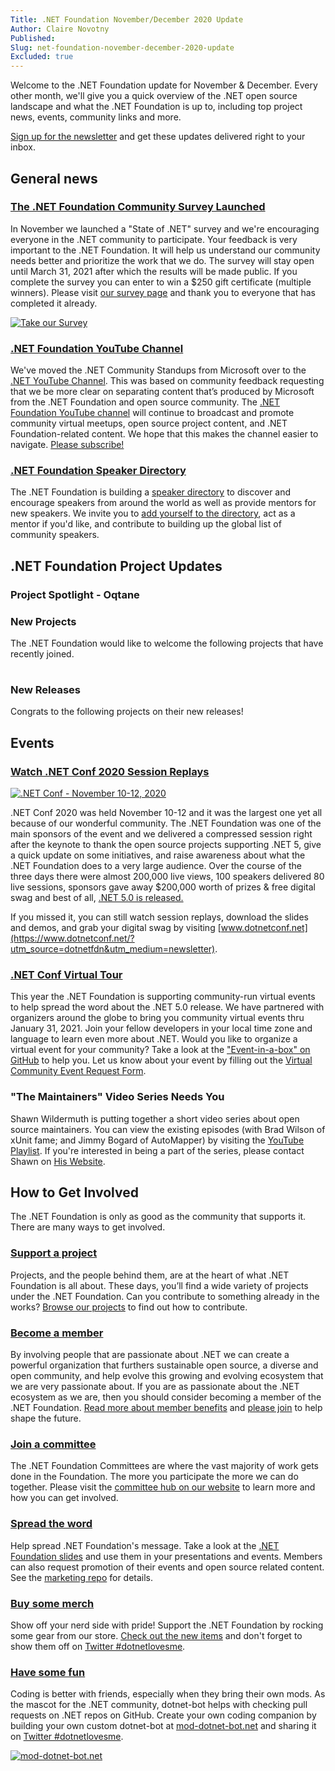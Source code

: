 ```yaml
---
Title: .NET Foundation November/December 2020 Update
Author: Claire Novotny
Published: 
Slug: net-foundation-november-december-2020-update
Excluded: true
---
```

Welcome to the .NET Foundation update for November & December. Every other month, we'll give you a quick overview of the .NET open source landscape and what the .NET Foundation is up to, including top project news, events, community links and more. 

[Sign up for the newsletter](http://eepurl.com/dhL_qb) and get these updates delivered right to your inbox.

## General news

### [The .NET Foundation Community Survey Launched](https://dotnetfoundation.org/about/survey?utm_source=dotnetfdn&utm_medium=newsletter)
In November we launched a "State of .NET" survey and we're encouraging everyone in the .NET community to participate. Your feedback is very important to the .NET Foundation. It will help us understand our community needs better and prioritize the work that we do. The survey will stay open until March 31, 2021 after which the results will be made public. If you complete the survey you can enter to win a $250 gift certificate (multiple winners). Please visit [our survey page](https://dotnetfoundation.org/about/survey?utm_source=dotnetfdn&utm_medium=newsletter) and thank you to everyone that has completed it already.

[![Take our Survey](https://user-images.githubusercontent.com/5115571/100258223-a97ad300-2efb-11eb-9f57-2b5bc55055b8.png)](https://dotnetfoundation.org/about/survey?utm_source=dotnetfdn&utm_medium=newsletter)

### [.NET Foundation YouTube Channel](https://www.youtube.com/channel/UCiaZbznpWV1o-KLxj8zqR6A)
We've moved the .NET Community Standups from Microsoft over to the [.NET YouTube Channel](https://www.youtube.com/playlist?list=PLdo4fOcmZ0oX-DBuRG4u58ZTAJgBAeQ-t). This was based on community feedback requesting that we be more clear on separating content that’s produced by Microsoft from the .NET Foundation and open source community. The [.NET Foundation YouTube channel](https://www.youtube.com/channel/UCiaZbznpWV1o-KLxj8zqR6A) will continue to broadcast and promote community virtual meetups, open source project content, and .NET Foundation-related content. We hope that this makes the channel easier to navigate. [Please subscribe!](https://www.youtube.com/channel/UCiaZbznpWV1o-KLxj8zqR6A?sub_confirmation=1) 

### [.NET Foundation Speaker Directory](https://dotnetfoundation.org/community/speakers)
The .NET Foundation is building a [speaker directory](https://dotnetfoundation.org/community/speakers) to discover and encourage speakers from around the world as well as provide mentors for new speakers. We invite you to [add yourself to the directory](https://dotnetfoundation.org/community/speakers), act as a mentor if you'd like, and contribute to building up the global list of community speakers.

## .NET Foundation Project Updates

### Project Spotlight - Oqtane

### New Projects

The .NET Foundation would like to welcome the following projects that have recently joined. 

|  |  |
| ------------------- |--------------------|

### New Releases
Congrats to the following projects on their new releases!


## Events

### [Watch .NET Conf 2020 Session Replays](https://www.dotnetconf.net/?utm_source=dotnefdn&utm_medium=newsletter)

[![.NET Conf - November 10-12, 2020](https://user-images.githubusercontent.com/68539/95825273-7383e580-0ce5-11eb-8d4c-8fc7b618da15.png)](https://www.dotnetconf.net/?&utm_source=dotnetfdn&utm_medium=newsletter)

.NET Conf 2020 was held November 10-12 and it was the largest one yet all because of our wonderful community. The .NET Foundation was one of the main sponsors of the event and we delivered a compressed session right after the keynote to thank the open source projects supporting .NET 5, give a quick update on some initiatives, and raise awareness about what the .NET Foundation does to a very large audience. Over the course of the three days there were almost 200,000 live views, 100 speakers delivered 80 live sessions, sponsors gave away $200,000 worth of prizes & free digital swag and best of all, [.NET 5.0 is released.](http://aka.ms/dotnet5)

If you missed it, you can still watch session replays, download the slides and demos, and grab your digital swag by visiting [www.dotnetconf.net](https://www.dotnetconf.net/?utm_source=dotnetfdn&utm_medium=newsletter). 

### [.NET Conf Virtual Tour](https://www.dotnetconf.net/local-events?utm_source=dotnetfdn&utm_medium=newsletter)

This year the .NET Foundation is supporting community-run virtual events to help spread the word about the .NET 5.0 release. We have partnered with organizers around the globe to bring you community virtual events thru January 31, 2021. Join your fellow developers in your local time zone and language to learn even more about .NET. Would you like to organize a virtual event for your community? Take a look at the ["Event-in-a-box" on GitHub](https://github.com/dotnet-presentations/dotNETConf/tree/master/2020/MainEvent) to help you. Let us know about your event by filling out the [Virtual Community Event Request Form](https://bit.ly/3mR1lsA).

### "The Maintainers" Video Series Needs You
Shawn Wildermuth is putting together a short video series about open source maintainers. You can view the existing episodes (with Brad Wilson of xUnit fame; and Jimmy Bogard of AutoMapper) by visiting the [YouTube Playlist](https://shawnw.me/TheMaintainers). If you're interested in being a part of the series, please contact Shawn on [His Website](https://wildermuth.com/contact).

## How to Get Involved
The .NET Foundation is only as good as the community that supports it. There are many ways to get involved. 

### [Support a project](https://dotnetfoundation.org/projects)
Projects, and the people behind them, are at the heart of what .NET Foundation is all about. These days, you’ll find a wide variety of projects under the .NET Foundation. Can you contribute to something already in the works? [Browse our projects](https://dotnetfoundation.org/projects) to find out how to contribute. 

### [Become a member](https://dotnetfoundation.org/member) 
By involving people that are passionate about .NET we can create a powerful organization that furthers sustainable open source, a diverse and open community, and help evolve this growing and evolving ecosystem that we are very passionate about. If you are as passionate about the .NET ecosystem as we are, then you should consider becoming a member of the .NET Foundation. [Read more about member benefits](https://dotnetfoundation.org/member) and [please join](https://dotnetfoundation.org/member/become-a-member) to help shape the future.

### [Join a committee](https://dotnetfoundation.org/community/committees)
The .NET Foundation Committees are where the vast majority of work gets done in the Foundation. The more you participate the more we can do together. Please visit the [committee hub on our website](https://dotnetfoundation.org/community/committees) to learn more and how you can get involved. 

### [Spread the word](https://github.com/dotnet-foundation/wg-marketing)
Help spread .NET Foundation's message. Take a look at the [.NET Foundation slides](https://dotnetfoundation.sharepoint.com/:p:/s/Marketing/EbxGONyybLRMoe6MgPNUEi4BdDuEWNLmdfV_s8INO9nWTw?e=mImEov) and use them in your presentations and events. Members can also request promotion of their events and open source related content. See the [marketing repo](https://github.com/dotnet-foundation/wg-marketing) for details. 

### [Buy some merch](https://store.dotnetfoundation.org/)
Show off your nerd side with pride! Support the .NET Foundation by rocking some gear from our store. [Check out the new items](https://store.dotnetfoundation.org/dotnetfoundation/accessories) and don't forget to show them off on [Twitter #dotnetlovesme](https://twitter.com/search?q=%23dotnetlovesme). 

### [Have some fun](https://mod-dotnet-bot.net)
Coding is better with friends, especially when they bring their own mods. As the mascot for the .NET community, dotnet-bot helps with checking pull requests on .NET repos on GitHub. Create your own coding companion by building your own custom dotnet-bot at [mod-dotnet-bot.net](https://mod-dotnet-bot.net) and sharing it on [Twitter #dotnetlovesme](https://twitter.com/search?q=%23dotnetlovesme). 

[![mod-dotnet-bot.net](https://user-images.githubusercontent.com/5115571/100276672-c670cf80-2f16-11eb-8a9f-2b8a90775a06.png)](https://mod-dotnet-bot.net)
